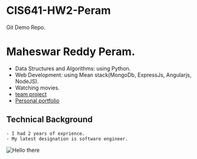 # CIS641-HW2-Peram
Git Demo Repo.

# Maheswar Reddy Peram.

*  Data Structures and Algorithms: using Python.
*  Web Development: using Mean stack(MongoDb, ExpressJs, Angularjs, NodeJS). 
*  Watching movies.
* [team project](https://github.com/maheswarreddy01/GVSU-CIS641-Amigos)
* [Personal portfolio](https://maheswar-reddy.web.app/)

## Technical Background
    - I had 2 years of exprience.
    - My latest designation is software engineer.


![Hello there](https://www.thecoderpedia.com/wp-content/uploads/2020/06/Programming-Memes-Programmer-while-sleeping.jpg?x34900)